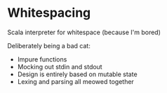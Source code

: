 # Whitespacing
Scala interpreter for whitespace (because I'm bored)

Deliberately being a bad cat: 
- Impure functions
- Mocking out stdin and stdout
- Design is entirely based on mutable state
- Lexing and parsing all meowed together




